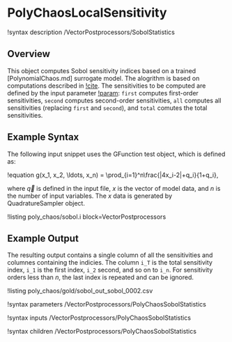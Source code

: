 # PolyChaosLocalSensitivity

!syntax description /VectorPostprocessors/SobolStatistics

## Overview

This object computes Sobol sensitivity indices based on a trained [PolynomialChaos.md] surrogate model. The alogrithm is based on computations described in [!cite](sudret2008global). The sensitivities to be computed are defined by the input parameter [!param](/VectorPostprocessors/PolyChaosSobolStatistics/sensitivity_order): `first` computes first-order sensitivities, `second` computes second-order sensitivities, `all` computes all sensitivities (replacing `first` and `second`), and `total` comutes the total sensitivities.

## Example Syntax

The following input snippet uses the GFunction test object, which is defined as:

!equation
g(x_1, x_2, \ldots, x_n) = \prod_{i=1}^n\frac{|4x_i-2|+q_i}{1+q_i},

where $\vec{q}$ is defined in the input file, $x$ is the vector of model data, and $n$ is the number
of input variables. The $x$ data is generated by QuadratureSampler object.

!listing poly_chaos/sobol.i block=VectorPostprocessors

## Example Output

The resulting output contains a single column of all the sensitivities and columnes containing the indicies. The column `i_T` is the total sensitivity index, `i_1` is the first index, `i_2` second, and so on to `i_n`. For sensitivity orders less than $n$, the last index is repeated and can be ignored.

!listing poly_chaos/gold/sobol_out_sobol_0002.csv

!syntax parameters /VectorPostprocessors/PolyChaosSobolStatistics

!syntax inputs /VectorPostprocessors/PolyChaosSobolStatistics

!syntax children /VectorPostprocessors/PolyChaosSobolStatistics
